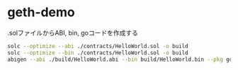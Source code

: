 # geth-demo

.solファイルからABI, bin, goコードを作成する

```sh
solc --optimize --abi ./contracts/HelloWorld.sol -o build
solc --optimize --bin ./contracts/HelloWorld.sol -o build
abigen --abi ./build/HelloWorld.abi --bin build/HelloWorld.bin --pkg gocode --out ./gocode/hello_world.go
```
